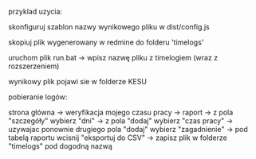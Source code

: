 przyklad uzycia:

skonfiguruj szablon nazwy wynikowego pliku w dist/config.js 

skopiuj plik wygenerowany w redmine do folderu 'timelogs'

uruchom plik run.bat -> wpisz nazwę pliku z timelogiem (wraz z rozszerzeniem)

wynikowy plik pojawi sie w folderze KESU

pobieranie logów:

strona główna -> weryfikacja mojego czasu pracy -> raport -> z pola "szczegóły" wybierz "dni" -> z pola "dodaj" wybierz "czas pracy" -> uzywajac ponownie drugiego pola "dodaj" wybierz "zagadnienie" -> pod tabelą raportu wcisnij "eksportuj do CSV" -> zapisz plik w folderze "timelogs" pod dogodną nazwą
